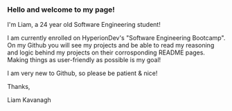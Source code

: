 ### Hello and welcome to my page!
I'm Liam, a 24 year old Software Engineering student!

I am currently enrolled on HyperionDev's "Software Engineering Bootcamp".
On my Github you will see my projects and be able to read my reasoning and logic behind my projects on their corrosponding README pages.
Making things as user-friendly as possible is my goal!

I am very new to Github, so please be patient & nice!

Thanks,

Liam Kavanagh
